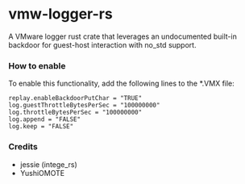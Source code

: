 # vmw-logger-rs
A VMware logger rust crate that leverages an undocumented built-in backdoor for guest-host interaction with no_std support.

### How to enable
To enable this functionality, add the following lines to the *.VMX file:
```
replay.enableBackdoorPutChar = "TRUE"
log.guestThrottleBytesPerSec = "100000000"
log.throttleBytesPerSec = "100000000"
log.append = "FALSE"
log.keep = "FALSE"
```

### Credits
- jessie (intege_rs)
- YushiOMOTE
